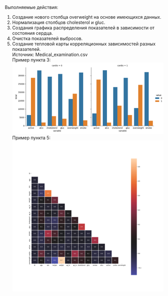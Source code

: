 Выполняемые действия:
  1. Создание нового столбца overweight на основе имеющихся данных.
  2. Нормализация столбцов cholesterol и gluc.
  3. Создания графика распределения показателей в зависимости от состояния сердца.
  4. Очистка показателей выбросов.
  5. Создание тепловой карты корреляционных зависимостей разных показателей.  
Источник: Medical_examination.csv  
Пример пункта 3:
![распределение анализов и привычек в зависимости от состояния сердца](catplot.png)
Пример пункта 5:
![тепловая карта корреляционных зависимостей](heatmap.png)
